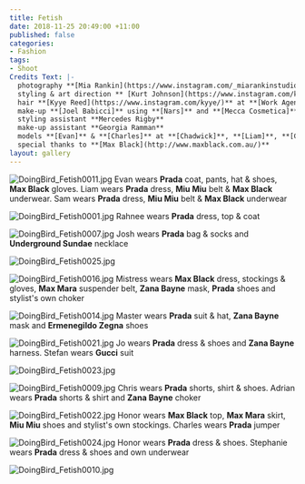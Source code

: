 ```yaml
---
title: Fetish
date: 2018-11-25 20:49:00 +11:00
published: false
categories:
- Fashion
tags:
- Shoot
Credits Text: |-
  photography **[Mia Rankin](https://www.instagram.com/_miarankinstudio/)**
  styling & art direction ** [Kurt Johnson](https://www.instagram.com/kurt__johnson/)**
  hair **[Kyye Reed](https://www.instagram.com/kyye/)** at **[Work Agency](https://www.instagram.com/workagency/)** using **[R&Co]**
  make-up **[Joel Babicci]** using **[Nars]** and **[Mecca Cosmetica]**
  styling assistant **Mercedes Rigby**
  make-up assistant **Georgia Ramman**
  models **[Evan]** & **[Charles]** at **[Chadwick]**, **[Liam]**, **[Chris H]** & **[Hema]** at **[Debut]**, **[Ange]** & **[Honor]** at **[Kult]**, **[Emma]**, **[Josh]**, **[Sam]**, **[Steph]**. **[Adrian]**, **[Rahnee]**, **[Jo]**. **[Stefan]** & **[Peter]**
  special thanks to **[Max Black](http://www.maxblack.com.au/)**
layout: gallery
---
```


![DoingBird_Fetish0011.jpg](/uploads/DoingBird_Fetish0011.jpg)
Evan wears **Prada** coat, pants, hat & shoes, **Max Black** gloves. Liam wears **Prada** dress, **Miu Miu** belt & **Max Black** underwear. Sam wears **Prada** dress, **Miu Miu** belt & **Max Black** underwear

![DoingBird_Fetish0001.jpg](/uploads/DoingBird_Fetish0001.jpg)
Rahnee wears **Prada** dress, top & coat

![DoingBird_Fetish0007.jpg](/uploads/DoingBird_Fetish0007.jpg)
Josh wears **Prada** bag & socks and **Underground Sundae** necklace

![DoingBird_Fetish0025.jpg](/uploads/DoingBird_Fetish0025.jpg)

![DoingBird_Fetish0016.jpg](/uploads/DoingBird_Fetish0016.jpg)
Mistress wears **Max Black** dress, stockings & gloves, **Max Mara** suspender belt, **Zana Bayne** mask, **Prada** shoes and stylist's own choker

![DoingBird_Fetish0014.jpg](/uploads/DoingBird_Fetish0014.jpg)
Master wears **Prada** suit & hat, **Zana Bayne** mask and **Ermenegildo Zegna** shoes

![DoingBird_Fetish0021.jpg](/uploads/DoingBird_Fetish0021.jpg)
Jo wears **Prada** dress & shoes and **Zana Bayne** harness. Stefan wears **Gucci** suit

![DoingBird_Fetish0023.jpg](/uploads/DoingBird_Fetish0023.jpg)

![DoingBird_Fetish0009.jpg](/uploads/DoingBird_Fetish0009.jpg)
Chris wears **Prada** shorts, shirt & shoes. Adrian wears **Prada** shorts & shirt and **Zana Bayne** choker

![DoingBird_Fetish0022.jpg](/uploads/DoingBird_Fetish0022.jpg)
Honor wears **Max Black** top, **Max Mara** skirt, **Miu Miu** shoes and stylist's own stockings. Charles wears **Prada** jumper

![DoingBird_Fetish0024.jpg](/uploads/DoingBird_Fetish0024.jpg)
Honor wears **Prada** dress & shoes. Stephanie wears **Prada** dress & shoes and own underwear

![DoingBird_Fetish0010.jpg](/uploads/DoingBird_Fetish0010.jpg)




